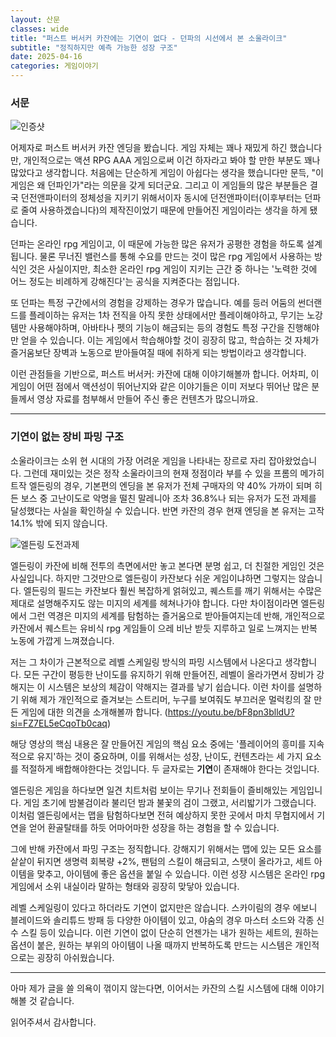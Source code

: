 ```yaml
---
layout: 산문
classes: wide
title: "퍼스트 버서커 카잔에는 기연이 없다 - 던파의 시선에서 본 소울라이크"
subtitle: "정직하지만 예측 가능한 성장 구조"
date: 2025-04-16
categories: 게임이야기
---
```


### 서문

![인증샷](/images/카잔%20리뷰/카잔%20인증샷.png)

어제자로 퍼스트 버서커 카잔 엔딩을 봤습니다. 게임 자체는 꽤나 재밌게 하긴 했습니다만, 개인적으로는 액션 RPG
AAA 게임으로써 이건 하자라고 봐야 할 만한 부분도 꽤나 많았다고 생각합니다. 처음에는 단순하게 게임이 아쉽다는
생각을 했습니다만 문득, "이 게임은 왜 던파인가"라는 의문을 갖게 되더군요. 그리고 이 게임들의 많은 부분들은
결국 던전앤파이터의 정체성을 지키기 위해서이자 동시에 던전앤파이터(이후부터는 던파로 줄여 사용하겠습니다)의
제작진이었기 때문에 만들어진 게임이라는 생각을 하게 됐습니다.

던파는 온라인 rpg 게임이고, 이 때문에 가능한 많은 유저가 공평한 경험을 하도록 설계됩니다. 물론 무너진 밸런스를
통해 수요를 만드는 것이 많은 rpg 게임에서 사용하는 방식인 것은 사실이지만, 최소한 온라인 rpg 게임이 지키는
근간 중 하나는 '노력한 것에 어느 정도는 비례하게 강해진다'는 공식을 지켜준다는 점입니다.

또 던파는 특정 구간에서의 경험을 강제하는 경우가 많습니다. 예를 등러 어둠의 썬더랜드를 플레이하는 유저는 1차 전직을
아직 못한 상태에서만 플레이해야하고, 무기는 노강템만 사용해야하며, 아바타나 펫의 기능이 해금되는 등의 경험도
특정 구간을 진행해야만 얻을 수 있습니다. 이는 게임에서 학습해야할 것이 굉장히 많고, 학습하는 것 자체가 즐거움보단
장벽과 노동으로 받아들여질 때에 취하게 되는 방법이라고 생각합니다.

이런 관점들을 기반으로, 퍼스트 버서커: 카잔에 대해 이야기해볼까 합니다. 어차피, 이 게임이 어떤 점에서 액션성이
뛰어난지와 같은 이야기들은 이미 저보다 뛰어난 많은 분들께서 영상 자료를 첨부해서 만들어 주신 좋은 컨텐츠가
많으니까요.

---

### 기연이 없는 장비 파밍 구조

소울라이크는 소위 현 시대의 가장 어려운 게임을 나타내는 장르로 자리 잡아왔었습니다. 그런데 재미있는 것은
정작 소울라이크의 현재 정점이라 부를 수 있을 프롬의 메가히트작 엘든링의 경우, 기본편의 엔딩을 본 유저가 전체
구매자의 약 40% 가까이 되며 히든 보스 중 고난이도로 악명을 떨친 말레니아 조차 36.8%나 되는 유저가 도전 과제를
달성했다는 사실을 확인하실 수 있습니다. 반면 카잔의 경우 현재 엔딩을 본 유저는 고작 14.1% 밖에 되지 않습니다.

![엘든링 도전과제](/images/카잔%20리뷰/엘든링%20도전과제.png)

엘든링이 카잔에 비해 전투의 측면에서만 놓고 본다면 분명 쉽고, 더 친절한 게임인 것은 사실입니다. 하지만 그것만으로
엘든링이 카잔보다 쉬운 게임이냐하면 그렇지는 않습니다. 엘든링의 필드는 카잔보다 훨씬 복잡하게 얽혀있고, 퀘스트를
깨기 위해서는 수많은 제대로 설명해주지도 않는 미지의 세계를 헤쳐나가야 합니다. 다만 차이점이라면 엘든링에서
그런 역경은 미지의 세계를 탐험하는 즐거움으로 받아들여지는데 반해, 개인적으로 카잔에서 퀘스트는 유비식 rpg
게임들이 으레 비난 받듯 지루하고 일로 느껴지는 반복 노동에 가깝게 느껴졌습니다.

저는 그 차이가 근본적으로 레벨 스케일링 방식의 파밍 시스템에서 나온다고 생각합니다. 모든 구간이 평등한 난이도를
유지하기 위해 만들어진, 레벨이 올라가면서 장비가 강해지는 이 시스템은 보상의 체감이 약해지는 결과를 낳기 쉽습니다.
이런 차이를 설명하기 위해 제가 개인적으로 즐겨보는 스트리머, 누구를 보여줘도 부끄러운 멀럭킹의 잘 만든 게임에
대한 의견을 소개해볼까 합니다.
(https://youtu.be/bF8pn3blldU?si=FZ7EL5eCqoTb0caq)

해당 영상의 핵심 내용은 잘 만들어진 게임의 핵심 요소 중에는 '플레이어의 흥미를 지속적으로 유지'하는 것이 중요하며,
이를 위해서는 성장, 난이도, 컨텐츠라는 세 가지 요소를 적절하게 배합해야한다는 것입니다. 두 글자로는 **기연**이
존재해야 한다는 것입니다.

엘든링은 게임을 하다보면 일견 치트처럼 보이는 무기나 전회들이 즐비해있는 게임입니다. 게임 초기에 밤불검이라
불리던 밤과 불꽃의 검이 그랬고, 서리밟기가 그랬습니다. 이처럼 엘든링에서는 맵을 탐험하다보면 전혀 예상하지
못한 곳에서 마치 무협지에서 기연을 얻어 환골탈태를 하듯 어마어마한 성장을 하는 경험을 할 수 있습니다.

그에 반해 카잔에서 파밍 구조는 정직합니다. 강해지기 위해서는 맵에 있는 모든 요소를 샅샅이 뒤지면 생명력 회복량
+2%, 팬텀의 스킬이 해금되고, 스탯이 올라가고, 세트 아이템을 맞추고, 아이템에 좋은 옵션을 붙일 수 있습니다.
이런 성장 시스템은 온라인 rpg 게임에서 소위 내실이라 말하는 형태와 굉장히 맞닿아 있습니다.

레벨 스케일링이 있다고 하더라도 기연이 없지만은 않습니다. 스카이림의 경우 에보니 블레이드와 솔리튜드 방패 등
다양한 아이템이 있고, 야숨의 경우 마스터 소드와 각종 신수 스킬 등이 있습니다. 이런 기연이 없이 단순히
언젠가는 내가 원하는 세트의, 원하는 옵션이 붙은, 원하는 부위의 아이템이 나올 때까지 반복하도록 만드는 시스템은
개인적으로는 굉장히 아쉬웠습니다.

---

아마 제가 글을 쓸 의욕이 꺾이지 않는다면, 이어서는 카잔의 스킬 시스템에 대해 이야기해볼 것 같습니다.

읽어주셔서 감사합니다.
